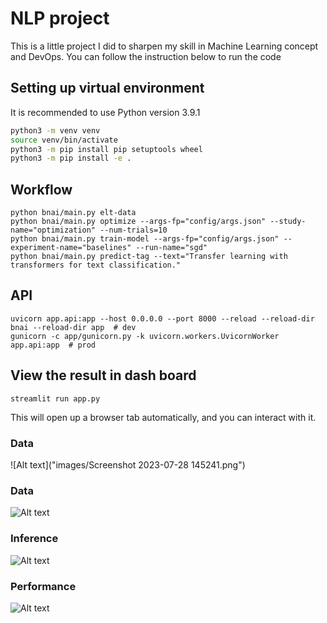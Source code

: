 # NLP project
This is a little project I did to sharpen my skill in Machine Learning concept and DevOps. You can follow the instruction below to run the code

## Setting up virtual environment
It is recommended to use Python version 3.9.1
```bash
python3 -m venv venv
source venv/bin/activate
python3 -m pip install pip setuptools wheel
python3 -m pip install -e .
```

## Workflow
```
python bnai/main.py elt-data
python bnai/main.py optimize --args-fp="config/args.json" --study-name="optimization" --num-trials=10
python bnai/main.py train-model --args-fp="config/args.json" --experiment-name="baselines" --run-name="sgd"
python bnai/main.py predict-tag --text="Transfer learning with transformers for text classification."
```

## API
```
uvicorn app.api:app --host 0.0.0.0 --port 8000 --reload --reload-dir bnai --reload-dir app  # dev
gunicorn -c app/gunicorn.py -k uvicorn.workers.UvicornWorker app.api:app  # prod
```

## View the result in dash  board
```
streamlit run app.py
```

This will open up a browser tab automatically, and you can interact with it.

### Data
![Alt text]("images/Screenshot 2023-07-28 145241.png")

### Data
![Alt text]("images/data.png")

### Inference
![Alt text]("images/inference.png")

### Performance
![Alt text]("images/performance.png")

